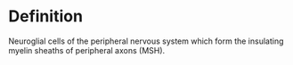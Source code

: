 Definition
==========
Neuroglial cells of the peripheral nervous system which form the insulating myelin sheaths of peripheral axons (MSH).